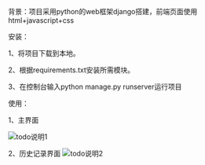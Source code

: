 背景：项目采用python的web框架django搭建，前端页面使用html+javascript+css

安装：

1、将项目下载到本地。

2、根据requirements.txt安装所需模块。

3、在控制台输入python manage.py runserver运行项目

使用：

1、主界面

![todo说明1](https://user-images.githubusercontent.com/85002033/160125918-8e9167ad-a4a0-4636-91bd-0cae67ca8028.png)

2、历史记录界面
![todo说明2](https://user-images.githubusercontent.com/85002033/160125979-64bb3d49-50b9-4229-8ff4-a087d66e7e84.png)
